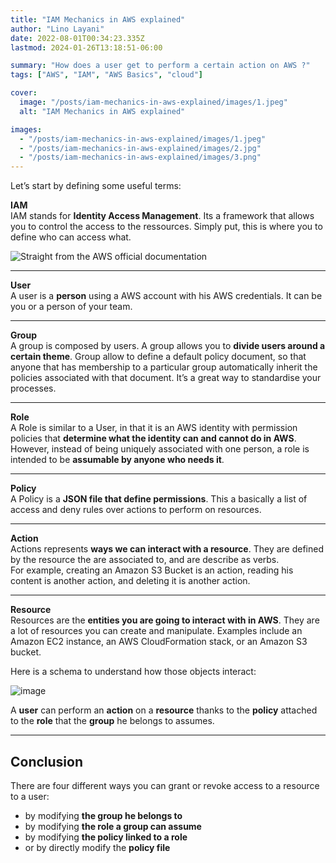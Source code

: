 ```yaml
---
title: "IAM Mechanics in AWS explained"
author: "Lino Layani"
date: 2022-08-01T00:34:23.335Z
lastmod: 2024-01-26T13:18:51-06:00

summary: "How does a user get to perform a certain action on AWS ?"
tags: ["AWS", "IAM", "AWS Basics", "cloud"]

cover:
  image: "/posts/iam-mechanics-in-aws-explained/images/1.jpeg"
  alt: "IAM Mechanics in AWS explained"

images:
  - "/posts/iam-mechanics-in-aws-explained/images/1.jpeg"
  - "/posts/iam-mechanics-in-aws-explained/images/2.jpg"
  - "/posts/iam-mechanics-in-aws-explained/images/3.png"
---
```


Let’s start by defining some useful terms:

**IAM**  
IAM stands for **Identity Access Management**. Its a framework that allows you to control the access to the ressources. Simply put, this is where you to define who can access what.

![Straight from the AWS official documentation](/posts/iam-mechanics-in-aws-explained/images/2.jpg#center)

---

**User**  
A user is a **person** using a AWS account with his AWS credentials. It can be you or a person of your team.

---

**Group**  
A group is composed by users. A group allows you to **divide users around a certain theme**. Group allow to define a default policy document, so that anyone that has membership to a particular group automatically inherit the policies associated with that document. It’s a great way to standardise your processes.

---

**Role**  
A Role is similar to a User, in that it is an AWS identity with permission policies that **determine what the identity can and cannot do in AWS**. However, instead of being uniquely associated with one person, a role is intended to be **assumable by anyone who needs it**.

---

**Policy**  
A Policy is a **JSON file that define permissions**. This a basically a list of access and deny rules over actions to perform on resources.

---

**Action**  
Actions represents **ways we can interact with a resource**. They are defined by the resource the are associated to, and are describe as verbs.  
For example, creating an Amazon S3 Bucket is an action, reading his content is another action, and deleting it is another action.

---

**Resource**  
Resources are the **entities you are going to interact with in AWS**. They are a lot of resources you can create and manipulate. Examples include an Amazon EC2 instance, an AWS CloudFormation stack, or an Amazon S3 bucket.

Here is a schema to understand how those objects interact:

![image](/posts/iam-mechanics-in-aws-explained/images/3.png#center)

A **user** can perform an **action** on a **resource** thanks to the **policy** attached to the **role** that the **group** he belongs to assumes.

---

## Conclusion

There are four different ways you can grant or revoke access to a resource to a user:

- by modifying **the group he belongs to**
- by modifying **the role a group can assume**
- by modifying **the policy linked to a role**
- or by directly modify the **policy file**
